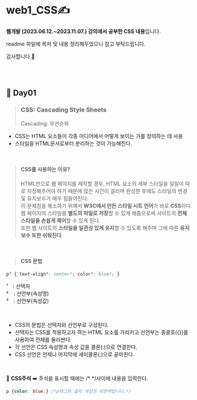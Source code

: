 # web1_CSS✍️
**웹개발 (2023.06.12.~2023.11.07.) 강의에서 공부한 CSS 내용**입니다.

readme 파일에 목차 및 내용 정리해두었으니 참고 부탁드립니다.

감사합니다.🥰


<br><br>

## 📝 Day01
> ### CSS: Cascading Style Sheets
> Cascading: 우선순위
- CSS는 HTML 요소들이 각종 미디어에서 어떻게 보이는 가를 정의하는 데 사용
- 스타일을 HTML문서로부터 분리하는 것이 가능해진다.

<br>

> #### CSS를 사용하는 이유?
> HTML만으로 웹 페이지를 제작할 경우, HTML 요소의 세부 스타일을 일일이 따로 지정해주어야 하기 때문에 많은 시간이 걸리며 완성한 후에도 스타일의 변경 및 유지보수가 매우 힘들어진다.  
> 이 문제점을 해소하기 위해서 **W3C에서 만든 스타일 시트 언어**가 바로 **CSS**이다.  
> 웹 페이지의 스타일을 **별도의 파일로 저장**할 수 있게 해줌으로써 사이트의 **전체 스타일을 손쉽게 제어**할 수 있게 된다.  
> 또한 웹 사이트의 **스타일을 일관성 있게 유지**할 수 있도록 해주며 그에 따른 **유지보수 또한 쉬워진다**.

<br>

> #### CSS 문법
```css
p¹ { text-align²: center³; color²: blue³; }
```
¹　: 선택자  
²　: 선언부(속성명)  
³　: 선언부(속성값)  

<br>

- CSS의 문법은 선택자와 선언부로 구성된다.
- 선택자는 CSS를 적용하고자 하는 HTML 요소를 가리키고 선언부는 중괄호({})를 사용하여 전체를 둘러싼다.
- 각 선언은 CSS 속성명과 속성 값을 콜론(:)으로 연결한다.
- CSS 선언은 언제나 마지막에 세미콜론(;)으로 끝마친다.

<br>

📌 **CSS주석** ➡️ 주석을 표시할 때에는 /* */사이에 내용을 입력한다.  
```css
p {color: blue;} /*p태그의 글자 색상은 파란색입니다.*/
```



















